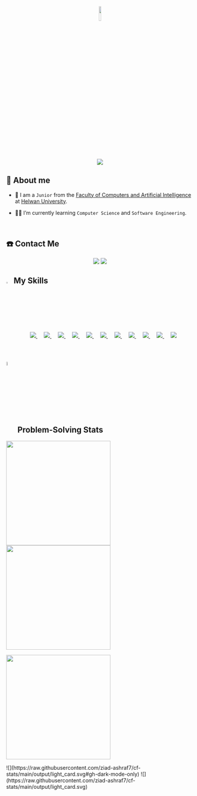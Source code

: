 <h1 align="center"><img src="https://media.giphy.com/media/hvRJCLFzcasrR4ia7z/giphy.gif" width="10%"></h1>

<p align="center">
    <a href="https://git.io/typing-svg"><img
            src="https://readme-typing-svg.demolab.com?font=Fira+Code&weight=900&size=25&pause=1000&center=true&vCenter=true&random=true&width=600&height=100&lines=Computer+Science+Student;Competitive+Programmer;Software+Engineer"/></a>
</p>


## 🌟 About me

- 🏫 I am a `Junior` from the [Faculty of Computers and Artificial
Intelligence](https://www.helwan.edu.eg/en/faculty-of-computers-and-artificial-intelligence/) at [Helwan
University](https://www.helwan.edu.eg/).

- 👨‍🎓 I’m currently learning `Computer Science` and `Software Engineering`.

<br>

## ☎️ Contact Me

<p align="center">
    <a href="mailto:ziad.ashraf.cs@gmail.com"><img
            src="https://img.shields.io/badge/gmail-%23EA4335.svg?style=for-the-badge&logo=gmail&logoColor=white"/></a>
    <a href="https://www.linkedin.com/in/ziad-ashraf-59a3772a4/">
        <img
            src="https://img.shields.io/badge/linkedin-%230A66C2.svg?style=for-the-badge&logo=linkedin&logoColor=white"/></a>
</p>



## <img src="https://media2.giphy.com/media/QssGEmpkyEOhBCb7e1/giphy.gif?cid=ecf05e47a0n3gi1bfqntqmob8g9aid1oyj2wr3ds3mg700bl&rid=giphy.gif" width="3%"> My Skills

<p align="center">
    &emsp;
    <a href="#">
        <img src="https://img.shields.io/badge/C%20-%232370ED.svg?style=for-the-badge&logo=c&logoColor=white">
    </a>
    &emsp;
    <a href="#">
        <img src="https://img.shields.io/badge/C++%20-%2300599C.svg?style=for-the-badge&logo=c%2B%2B&logoColor=white">
    </a>
    &emsp;
    <a href="#">
        <img src="https://img.shields.io/badge/Python%20-%2314354C.svg?style=for-the-badge&logo=python&logoColor=white">
    </a>
    &emsp;
    <a href="#">
        <img src="https://img.shields.io/badge/HTML5%20-%23E34F26.svg?style=for-the-badge&logo=html5&logoColor=white">
    </a>
    &emsp;
    <a href="#">
        <img src="https://img.shields.io/badge/CSS%20-%231572B6.svg?style=for-the-badge&logo=css3&logoColor=white">
    </a>
    &emsp;
    <a href="#">
        <img src="https://img.shields.io/badge/Git%20-%23F05033.svg?style=for-the-badge&logo=git&logoColor=white">
    </a>
    &emsp;
    <a href="#">
        <img src="https://img.shields.io/badge/github-%23181717.svg?style=for-the-badge&logo=github&logoColor=white">
    </a>
    &emsp;
    <a href="#">
        <img src="https://img.shields.io/badge/Visual%20Studio%20Code-0078d7.svg?style=for-the-badge&logo=visual-studio-code&logoColor=white">
    </a>
    &emsp;
    <a href="#">
        <img src="https://img.shields.io/badge/jetbrains-%23000000.svg?style=for-the-badge&logo=jetbrains&logoColor=white">
    </a>
    &emsp;
    <a href="https://codeforces.com/profile/Z.I.A.D">
        <img src="https://img.shields.io/badge/codeforces%20-%231F8ACB.svg?style=for-the-badge&logo=codeforces&logoColor=white">
    </a>
    &emsp;
    <a href="#">
        <img src="https://img.shields.io/badge/Windows-0078D6?style=for-the-badge&logo=windows&logoColor=white">
    </a>
</p>

<br>

## <img src="https://media1.giphy.com/media/v1.Y2lkPTc5MGI3NjExYzFhYzJkMmQ2MWQ3ZGY3MDhjZTE3MDI2Mzk3NzE1OWQyZTRlMmYwMCZjdD1z/iY8CRBdQXODJSCERIr/giphy.gif" width=5% valign="bottom"> Problem-Solving Stats
<p float="left">
<img height="280em" src="https://leetcard.jacoblin.cool/Eng_Ziad77?ext=heatmap" />
<img height="280em" src="https://codeforces-readme-stats.vercel.app/api/card?username=Z.I.A.D" />
</p>
<p float="left">
<img height="280em" src="https://raw.githubusercontent.com/ziad-ashraf7/cf-stats/main/output/light_card.svg" />
</p>
![](https://raw.githubusercontent.com/ziad-ashraf7/cf-stats/main/output/light_card.svg#gh-dark-mode-only)
![](https://raw.githubusercontent.com/ziad-ashraf7/cf-stats/main/output/light_card.svg)
